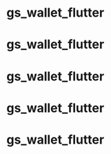 # gs_wallet_flutter
# gs_wallet_flutter
# gs_wallet_flutter
# gs_wallet_flutter
# gs_wallet_flutter
